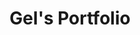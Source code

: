 ---
templateKey: portfolio
title: Gel's Portfolio
intro: >- 
  Lorem ipsum dolor sit amet, consectetur adipiscing elit. Sed faucibus velit sed vestibulum consectetur. Nulla ornare metus in nunc congue facilisis. Nulla facilisi.
---